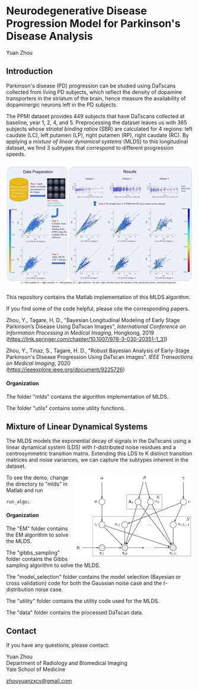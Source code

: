# Neurodegenerative Disease Progression Model for Parkinson's Disease Analysis
Yuan Zhou

## Introduction

Parkinson's disease (PD) progression can be studied using DaTscans collected from living PD subjects, which reflect the density of dopamine transporters in the striatum of the brain, hence measure the availability of dopaminergic neurons left in the PD subjects.

The PPMI dataset provides 449 subjects that have DaTscans collected at baseline, year 1, 2, 4, and 5. Preprocessing the dataset leaves us with 365 subjects whose *striatal binding ratios* (SBR) are calculated for 4 regions: left caudate (LC), left putamen (LP), right putamen (RP), right caudate (RC). By applying a *mixture of linear dynamical systems* (MLDS) to this longitudinal dataset, we find 3 subtypes that correspond to different progression speeds.

![mlds-flowchart](./figure/overview_mlds.jpg)

This repository contains the Matlab implementation of this MLDS algorithm. 

If you find some of the code helpful, please cite the corresponding papers.  

Zhou, Y., Tagare, H. D., "Bayesian Longitudinal Modeling of Early Stage Parkinson’s Disease Using DaTscan Images", *International Conference on Information Processing in Medical Imaging*, Hongkong, 2019  
(https://link.springer.com/chapter/10.1007/978-3-030-20351-1_31)  

Zhou, Y., Tinaz, S., Tagare, H. D., "Robust Bayesian Analysis of Early-Stage Parkinson's Disease Progression Using DaTscan Images". *IEEE Transactions on Medical Imaging*, 2020  
(https://ieeexplore.ieee.org/document/9225726)  

#### Organization

The folder "mlds" contains the algorithm implementation of MLDS.  

The folder "utils" contains some utility functions.  

## Mixture of Linear Dynamical Systems

The MLDS models the exponential decay of signals in the DaTscans using a linear dynamical system (LDS) with *t*-distributed noise residues and a centrosymmetric transition matrix. Extending this LDS to K distinct transition matrices and noise variances, we can capture the subtypes inherent in the dataset.
  
<img align="right" width="320" src="./figure/mlds_graphical_model.jpg">


To see the demo, change the directory to "mlds" in Matlab and run
```
run_algo;
```


#### Organization

The "EM" folder contains the EM algorithm to solve the MLDS.

The "gibbs_sampling" folder contains the Gibbs sampling algorithm to solve the MLDS.

The "model_selection" folder contains the model selection (Bayesian or cross validation) code for both the Gaussian noise case and the *t*-distribution noise case.

The "utility" folder contains the utility code used for the MLDS.

The "data" folder contains the processed DaTscan data.


## Contact

If you have any questions, please contact:

Yuan Zhou  
Department of Radiology and Biomedical Imaging  
Yale School of Medicine  

zhouyuanzxcv@gmail.com

